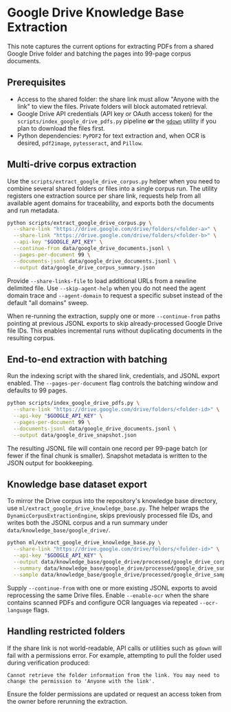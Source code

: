 # Google Drive Knowledge Base Extraction

This note captures the current options for extracting PDFs from a shared Google
Drive folder and batching the pages into 99-page corpus documents.

## Prerequisites

- Access to the shared folder: the share link must allow "Anyone with the link"
  to view the files. Private folders will block automated retrieval.
- Google Drive API credentials (API key or OAuth access token) for the
  `scripts/index_google_drive_pdfs.py` pipeline **or** the
  [`gdown`](https://github.com/wkentaro/gdown) utility if you plan to download
  the files first.
- Python dependencies: `PyPDF2` for text extraction and, when OCR is desired,
  `pdf2image`, `pytesseract`, and `Pillow`.

## Multi-drive corpus extraction

Use the `scripts/extract_google_drive_corpus.py` helper when you need to combine
several shared folders or files into a single corpus run. The utility registers
one extraction source per share link, requests help from all available agent
domains for traceability, and exports both the documents and run metadata.

```bash
python scripts/extract_google_drive_corpus.py \
  --share-link "https://drive.google.com/drive/folders/<folder-a>" \
  --share-link "https://drive.google.com/drive/folders/<folder-b>" \
  --api-key "$GOOGLE_API_KEY" \
  --continue-from data/google_drive_documents.jsonl \
  --pages-per-document 99 \
  --documents-jsonl data/google_drive_documents.jsonl \
  --output data/google_drive_corpus_summary.json
```

Provide `--share-links-file` to load additional URLs from a newline delimited
file. Use `--skip-agent-help` when you do not need the agent domain trace and
`--agent-domain` to request a specific subset instead of the default "all
domains" sweep.

When re-running the extraction, supply one or more `--continue-from` paths
pointing at previous JSONL exports to skip already-processed Google Drive file
IDs. This enables incremental runs without duplicating documents in the
resulting corpus.

## End-to-end extraction with batching

Run the indexing script with the shared link, credentials, and JSONL export
enabled. The `--pages-per-document` flag controls the batching window and
defaults to 99 pages.

```bash
python scripts/index_google_drive_pdfs.py \
  --share-link "https://drive.google.com/drive/folders/<folder-id>" \
  --api-key "$GOOGLE_API_KEY" \
  --pages-per-document 99 \
  --documents-jsonl data/google_drive_documents.jsonl \
  --output data/google_drive_snapshot.json
```

The resulting JSONL file will contain one record per 99-page batch (or fewer if
the final chunk is smaller). Snapshot metadata is written to the JSON output for
bookkeeping.

## Knowledge base dataset export

To mirror the Drive corpus into the repository's knowledge base directory, use
`ml/extract_google_drive_knowledge_base.py`. The helper wraps the
`DynamicCorpusExtractionEngine`, skips previously processed file IDs, and writes
both the JSONL corpus and a run summary under
`data/knowledge_base/google_drive/`.

```bash
python ml/extract_google_drive_knowledge_base.py \
  --share-link "https://drive.google.com/drive/folders/<folder-id>" \
  --api-key "$GOOGLE_API_KEY" \
  --output data/knowledge_base/google_drive/processed/google_drive_corpus.jsonl \
  --summary data/knowledge_base/google_drive/processed/google_drive_summary.json \
  --sample data/knowledge_base/google_drive/processed/google_drive_sample.jsonl
```

Supply `--continue-from` with one or more existing JSONL exports to avoid
reprocessing the same Drive files. Enable `--enable-ocr` when the share contains
scanned PDFs and configure OCR languages via repeated `--ocr-language` flags.

## Handling restricted folders

If the share link is not world-readable, API calls or utilities such as `gdown`
will fail with a permissions error. For example, attempting to pull the folder
used during verification produced:

```
Cannot retrieve the folder information from the link. You may need to change the permission to 'Anyone with the link'.
```

Ensure the folder permissions are updated or request an access token from the
owner before rerunning the extraction.
